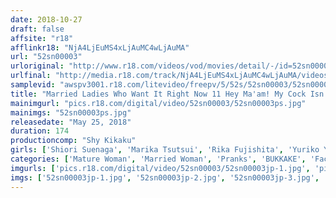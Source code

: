 ```yaml
---
date: 2018-10-27
draft: false
affsite: "r18"
afflinkr18: "NjA4LjEuMS4xLjAuMC4wLjAuMA"
url: "52sn00003"
urloriginal: "http://www.r18.com/videos/vod/movies/detail/-/id=52sn00003"
urlfinal: "http://media.r18.com/track/NjA4LjEuMS4xLjAuMC4wLjAuMA/videos/vod/movies/detail/-/id=52sn00003"
samplevid: "awspv3001.r18.com/litevideo/freepv/5/52s/52sn00003/52sn00003_dmb_w.mp4"
title: "Married Ladies Who Want It Right Now 11 Hey Ma'am! My Cock Isn't Ready Yet..."
mainimgurl: "pics.r18.com/digital/video/52sn00003/52sn00003ps.jpg"
mainimgs: "52sn00003ps.jpg"
releasedate: "May 25, 2018"
duration: 174
productioncomp: "Shy Kikaku"
girls: ['Shiori Suenaga', 'Marika Tsutsui', 'Rika Fujishita', 'Yuriko Yamazaki']
categories: ['Mature Woman', 'Married Woman', 'Pranks', 'BUKKAKE', 'Facial', 'Hi-Def']
imgurls: ['pics.r18.com/digital/video/52sn00003/52sn00003jp-1.jpg', 'pics.r18.com/digital/video/52sn00003/52sn00003jp-2.jpg', 'pics.r18.com/digital/video/52sn00003/52sn00003jp-3.jpg', 'pics.r18.com/digital/video/52sn00003/52sn00003jp-4.jpg', 'pics.r18.com/digital/video/52sn00003/52sn00003jp-5.jpg', 'pics.r18.com/digital/video/52sn00003/52sn00003jp-6.jpg', 'pics.r18.com/digital/video/52sn00003/52sn00003jp-7.jpg', 'pics.r18.com/digital/video/52sn00003/52sn00003jp-8.jpg', 'pics.r18.com/digital/video/52sn00003/52sn00003jp-9.jpg', 'pics.r18.com/digital/video/52sn00003/52sn00003jp-10.jpg', 'pics.r18.com/digital/video/52sn00003/52sn00003jp-11.jpg', 'pics.r18.com/digital/video/52sn00003/52sn00003jp-12.jpg', 'pics.r18.com/digital/video/52sn00003/52sn00003jp-13.jpg', 'pics.r18.com/digital/video/52sn00003/52sn00003jp-14.jpg', 'pics.r18.com/digital/video/52sn00003/52sn00003jp-15.jpg', 'pics.r18.com/digital/video/52sn00003/52sn00003jp-16.jpg', 'pics.r18.com/digital/video/52sn00003/52sn00003jp-17.jpg', 'pics.r18.com/digital/video/52sn00003/52sn00003jp-18.jpg', 'pics.r18.com/digital/video/52sn00003/52sn00003jp-19.jpg', 'pics.r18.com/digital/video/52sn00003/52sn00003jp-20.jpg']
imgs: ['52sn00003jp-1.jpg', '52sn00003jp-2.jpg', '52sn00003jp-3.jpg', '52sn00003jp-4.jpg', '52sn00003jp-5.jpg', '52sn00003jp-6.jpg', '52sn00003jp-7.jpg', '52sn00003jp-8.jpg', '52sn00003jp-9.jpg', '52sn00003jp-10.jpg', '52sn00003jp-11.jpg', '52sn00003jp-12.jpg', '52sn00003jp-13.jpg', '52sn00003jp-14.jpg', '52sn00003jp-15.jpg', '52sn00003jp-16.jpg', '52sn00003jp-17.jpg', '52sn00003jp-18.jpg', '52sn00003jp-19.jpg', '52sn00003jp-20.jpg']
---
```

